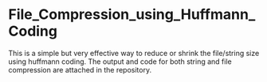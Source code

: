 # File_Compression_using_Huffmann_Coding
This is a simple but very effective way to reduce or shrink the file/string size using huffmann coding. The output and code for both string and file compression are attached in the repository.
